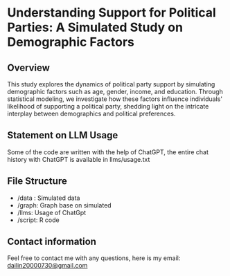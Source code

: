 # Understanding Support for Political Parties: A Simulated Study on Demographic Factors

## Overview

This study explores the dynamics of political party support by simulating demographic factors such as age, gender, income, and education. Through statistical modeling, we investigate how these factors influence individuals' likelihood of supporting a political party, shedding light on the intricate interplay between demographics and political preferences.

## Statement on LLM Usage

Some of the code are written with the help of ChatGPT, the entire chat history with ChatGPT is available in llms/usage.txt

## File Structure

* /data : Simulated data
* /graph: Graph base on simulated
* /llms: Usage of ChatGpt
* /script: R code

## Contact information

Feel free to contact me with any questions, here is my email: dailin20000730@gmail.com
